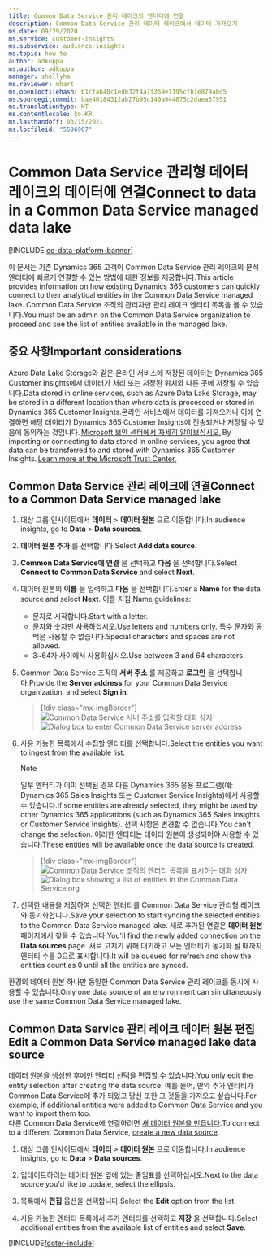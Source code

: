 ```yaml
---
title: Common Data Service 관리 레이크의 엔터티에 연결
description: Common Data Service 관리 데이터 레이크에서 데이터 가져오기
ms.date: 09/29/2020
ms.service: customer-insights
ms.subservice: audience-insights
ms.topic: how-to
author: adkuppa
ms.author: adkuppa
manager: shellyha
ms.reviewer: mhart
ms.openlocfilehash: b1cfab40c1edb32f4a7f359e1195cfb1e879a0d5
ms.sourcegitcommit: bae40184312ab27b95c140a044875c2daea37951
ms.translationtype: HT
ms.contentlocale: ko-KR
ms.lasthandoff: 03/15/2021
ms.locfileid: "5596967"
---
```

# <a name="connect-to-data-in-a-common-data-service-managed-data-lake"></a><span data-ttu-id="14cce-103">Common Data Service 관리형 데이터 레이크의 데이터에 연결</span><span class="sxs-lookup"><span data-stu-id="14cce-103">Connect to data in a Common Data Service managed data lake</span></span>

[!INCLUDE [cc-data-platform-banner](../includes/cc-data-platform-banner.md)]

<span data-ttu-id="14cce-104">이 문서는 기존 Dynamics 365 고객이 Common Data Service 관리 레이크의 분석 엔터티에 빠르게 연결할 수 있는 방법에 대한 정보를 제공합니다.</span><span class="sxs-lookup"><span data-stu-id="14cce-104">This article provides information on how existing Dynamics 365 customers can quickly connect to their analytical entities in the Common Data Service managed lake.</span></span> <span data-ttu-id="14cce-105">Common Data Service 조직의 관리자만 관리 레이크 엔터티 목록을 볼 수 있습니다.</span><span class="sxs-lookup"><span data-stu-id="14cce-105">You must be an admin on the Common Data Service organization to proceed and see the list of entities available in the managed lake.</span></span>

## <a name="important-considerations"></a><span data-ttu-id="14cce-106">중요 사항</span><span class="sxs-lookup"><span data-stu-id="14cce-106">Important considerations</span></span>

<span data-ttu-id="14cce-107">Azure Data Lake Storage와 같은 온라인 서비스에 저장된 데이터는 Dynamics 365 Customer Insights에서 데이터가 처리 또는 저장된 위치와 다른 곳에 저장될 수 있습니다.</span><span class="sxs-lookup"><span data-stu-id="14cce-107">Data stored in online services, such as Azure Data Lake Storage, may be stored in a different location than where data is processed or stored in Dynamics 365 Customer Insights.</span></span><span data-ttu-id="14cce-108">온라인 서비스에서 데이터를 가져오거나 이에 연결하면 해당 데이터가 Dynamics 365 Customer Insights에 전송되거나 저장될 수 있음에 동의하는 것입니다. [Microsoft 보안 센터에서 자세히 알아보십시오.](https://www.microsoft.com/trust-center)</span><span class="sxs-lookup"><span data-stu-id="14cce-108"> By importing or connecting to data stored in online services, you agree that data can be transferred to and stored with Dynamics 365 Customer Insights. [Learn more at the Microsoft Trust Center.](https://www.microsoft.com/trust-center)</span></span>

## <a name="connect-to-a-common-data-service-managed-lake"></a><span data-ttu-id="14cce-109">Common Data Service 관리 레이크에 연결</span><span class="sxs-lookup"><span data-stu-id="14cce-109">Connect to a Common Data Service managed lake</span></span>

1. <span data-ttu-id="14cce-110">대상 그룹 인사이트에서 **데이터** > **데이터 원본** 으로 이동합니다.</span><span class="sxs-lookup"><span data-stu-id="14cce-110">In audience insights, go to **Data** > **Data sources**.</span></span>

2. <span data-ttu-id="14cce-111">**데이터 원본 추가** 를 선택합니다.</span><span class="sxs-lookup"><span data-stu-id="14cce-111">Select **Add data source**.</span></span>

3. <span data-ttu-id="14cce-112">**Common Data Service에 연결** 을 선택하고 **다음** 을 선택합니다.</span><span class="sxs-lookup"><span data-stu-id="14cce-112">Select **Connect to Common Data Service** and select **Next**.</span></span>

4. <span data-ttu-id="14cce-113">데이터 원본의 **이름** 을 입력하고 **다음** 을 선택합니다.</span><span class="sxs-lookup"><span data-stu-id="14cce-113">Enter a **Name** for the data source and select **Next**.</span></span> <span data-ttu-id="14cce-114">이름 지침:</span><span class="sxs-lookup"><span data-stu-id="14cce-114">Name guidelines:</span></span> 
   - <span data-ttu-id="14cce-115">문자로 시작합니다.</span><span class="sxs-lookup"><span data-stu-id="14cce-115">Start with a letter.</span></span>
   - <span data-ttu-id="14cce-116">문자와 숫자만 사용하십시오.</span><span class="sxs-lookup"><span data-stu-id="14cce-116">Use letters and numbers only.</span></span> <span data-ttu-id="14cce-117">특수 문자와 공백은 사용할 수 없습니다.</span><span class="sxs-lookup"><span data-stu-id="14cce-117">Special characters and spaces are not allowed.</span></span>
   - <span data-ttu-id="14cce-118">3~64자 사이에서 사용하십시오.</span><span class="sxs-lookup"><span data-stu-id="14cce-118">Use between 3 and 64 characters.</span></span>

5. <span data-ttu-id="14cce-119">Common Data Service 조직의 **서버 주소** 를 제공하고 **로그인** 을 선택합니다.</span><span class="sxs-lookup"><span data-stu-id="14cce-119">Provide the **Server address** for your Common Data Service organization, and select **Sign in**.</span></span>

   > [!div class="mx-imgBorder"]
   > <span data-ttu-id="14cce-120">![Common Data Service 서버 주소를 입력할 대화 상자](media/enter-CDS-org-details.png)</span><span class="sxs-lookup"><span data-stu-id="14cce-120">![Dialog box to enter Common Data Service server address](media/enter-CDS-org-details.png)</span></span>

6. <span data-ttu-id="14cce-121">사용 가능한 목록에서 수집할 엔터티를 선택합니다.</span><span class="sxs-lookup"><span data-stu-id="14cce-121">Select the entities you want to ingest from the available list.</span></span>    

   > [!NOTE]
   > <span data-ttu-id="14cce-122">일부 엔터티가 이미 선택된 경우 다른 Dynamics 365 응용 프로그램(예: Dynamics 365 Sales Insights 또는 Customer Service Insights)에서 사용할 수 있습니다.</span><span class="sxs-lookup"><span data-stu-id="14cce-122">If some entities are already selected, they might be used by other Dynamics 365 applications (such as Dynamics 365 Sales Insights or Customer Service Insights).</span></span> <span data-ttu-id="14cce-123">선택 사항은 변경할 수 없습니다.</span><span class="sxs-lookup"><span data-stu-id="14cce-123">You can't change the selection.</span></span> <span data-ttu-id="14cce-124">이러한 엔티티는 데이터 원본이 생성되어야 사용할 수 있습니다.</span><span class="sxs-lookup"><span data-stu-id="14cce-124">These entities will be available once the data source is created.</span></span>

   > [!div class="mx-imgBorder"]
   > <span data-ttu-id="14cce-125">![Common Data Service 조직의 엔터티 목록을 표시하는 대화 상자](media/select-analytical-entities.png)</span><span class="sxs-lookup"><span data-stu-id="14cce-125">![Dialog box showing a list of entities in the Common Data Service org](media/select-analytical-entities.png)</span></span>

7. <span data-ttu-id="14cce-126">선택한 내용을 저장하여 선택한 엔터티를 Common Data Service 관리형 레이크와 동기화합니다.</span><span class="sxs-lookup"><span data-stu-id="14cce-126">Save your selection to start syncing the selected entities to the Common Data Service managed lake.</span></span> <span data-ttu-id="14cce-127">새로 추가된 연결은 **데이터 원본** 페이지에서 찾을 수 있습니다.</span><span class="sxs-lookup"><span data-stu-id="14cce-127">You'll find the newly added connection on the **Data sources** page.</span></span> <span data-ttu-id="14cce-128">새로 고치기 위해 대기하고 모든 엔터티가 동기화 될 때까지 엔터티 수를 0으로 표시합니다.</span><span class="sxs-lookup"><span data-stu-id="14cce-128">It will be queued for refresh and show the entities count as 0 until all the entities are synced.</span></span>

<span data-ttu-id="14cce-129">환경의 데이터 원본 하나만 동일한 Common Data Service 관리 레이크를 동시에 사용할 수 있습니다.</span><span class="sxs-lookup"><span data-stu-id="14cce-129">Only one data source of an environment can simultaneously use the same Common Data Service managed lake.</span></span>

## <a name="edit-a-common-data-service-managed-lake-data-source"></a><span data-ttu-id="14cce-130">Common Data Service 관리 레이크 데이터 원본 편집</span><span class="sxs-lookup"><span data-stu-id="14cce-130">Edit a Common Data Service managed lake data source</span></span>

<span data-ttu-id="14cce-131">데이터 원본을 생성한 후에만 엔터티 선택을 편집할 수 있습니다.</span><span class="sxs-lookup"><span data-stu-id="14cce-131">You only edit the entity selection after creating the data source.</span></span> <span data-ttu-id="14cce-132">예를 들어, 만약 추가 엔티티가 Common Data Service에 추가 되었고 당신 또한 그 것들을 가져오고 싶습니다.</span><span class="sxs-lookup"><span data-stu-id="14cce-132">For example, if additional entities were added to Common Data Service and you want to import them too.</span></span>    
<span data-ttu-id="14cce-133">다른 Common Data Service에 연결하려면 [새 데이터 원본을 만듭니다](#connect-to-a-common-data-service-managed-lake).</span><span class="sxs-lookup"><span data-stu-id="14cce-133">To connect to a different Common Data Service, [create a new data source](#connect-to-a-common-data-service-managed-lake).</span></span>

1. <span data-ttu-id="14cce-134">대상 그룹 인사이트에서 **데이터** > **데이터 원본** 으로 이동합니다.</span><span class="sxs-lookup"><span data-stu-id="14cce-134">In audience insights, go to **Data** > **Data sources**.</span></span>

2. <span data-ttu-id="14cce-135">업데이트하려는 데이터 원본 옆에 있는 줄임표를 선택하십시오.</span><span class="sxs-lookup"><span data-stu-id="14cce-135">Next to the data source you'd like to update, select the ellipsis.</span></span>

3. <span data-ttu-id="14cce-136">목록에서 **편집** 옵션을 선택합니다.</span><span class="sxs-lookup"><span data-stu-id="14cce-136">Select the **Edit** option from the list.</span></span>

4. <span data-ttu-id="14cce-137">사용 가능한 엔터티 목록에서 추가 엔터티를 선택하고 **저장** 을 선택합니다.</span><span class="sxs-lookup"><span data-stu-id="14cce-137">Select additional entities from the available list of entities and select **Save**.</span></span>


[!INCLUDE[footer-include](../includes/footer-banner.md)]